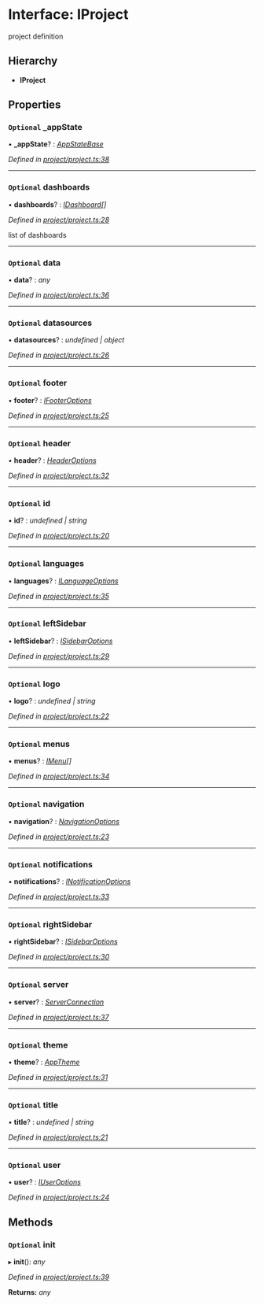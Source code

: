 # Interface: IProject

project definition

## Hierarchy

* **IProject**

## Properties

### `Optional` _appState

• **_appState**? : *[AppStateBase](../classes/appstatebase.md)*

*Defined in [project/project.ts:38](https://github.com/TNOCS/csnext/blob/b9521f0/packages/cs-core/src/project/project.ts#L38)*

___

### `Optional` dashboards

• **dashboards**? : *[IDashboard](idashboard.md)[]*

*Defined in [project/project.ts:28](https://github.com/TNOCS/csnext/blob/b9521f0/packages/cs-core/src/project/project.ts#L28)*

list of dashboards

___

### `Optional` data

• **data**? : *any*

*Defined in [project/project.ts:36](https://github.com/TNOCS/csnext/blob/b9521f0/packages/cs-core/src/project/project.ts#L36)*

___

### `Optional` datasources

• **datasources**? : *undefined | object*

*Defined in [project/project.ts:26](https://github.com/TNOCS/csnext/blob/b9521f0/packages/cs-core/src/project/project.ts#L26)*

___

### `Optional` footer

• **footer**? : *[IFooterOptions](ifooteroptions.md)*

*Defined in [project/project.ts:25](https://github.com/TNOCS/csnext/blob/b9521f0/packages/cs-core/src/project/project.ts#L25)*

___

### `Optional` header

• **header**? : *[HeaderOptions](../classes/headeroptions.md)*

*Defined in [project/project.ts:32](https://github.com/TNOCS/csnext/blob/b9521f0/packages/cs-core/src/project/project.ts#L32)*

___

### `Optional` id

• **id**? : *undefined | string*

*Defined in [project/project.ts:20](https://github.com/TNOCS/csnext/blob/b9521f0/packages/cs-core/src/project/project.ts#L20)*

___

### `Optional` languages

• **languages**? : *[ILanguageOptions](ilanguageoptions.md)*

*Defined in [project/project.ts:35](https://github.com/TNOCS/csnext/blob/b9521f0/packages/cs-core/src/project/project.ts#L35)*

___

### `Optional` leftSidebar

• **leftSidebar**? : *[ISidebarOptions](isidebaroptions.md)*

*Defined in [project/project.ts:29](https://github.com/TNOCS/csnext/blob/b9521f0/packages/cs-core/src/project/project.ts#L29)*

___

### `Optional` logo

• **logo**? : *undefined | string*

*Defined in [project/project.ts:22](https://github.com/TNOCS/csnext/blob/b9521f0/packages/cs-core/src/project/project.ts#L22)*

___

### `Optional` menus

• **menus**? : *[IMenu](imenu.md)[]*

*Defined in [project/project.ts:34](https://github.com/TNOCS/csnext/blob/b9521f0/packages/cs-core/src/project/project.ts#L34)*

___

### `Optional` navigation

• **navigation**? : *[NavigationOptions](../classes/navigationoptions.md)*

*Defined in [project/project.ts:23](https://github.com/TNOCS/csnext/blob/b9521f0/packages/cs-core/src/project/project.ts#L23)*

___

### `Optional` notifications

• **notifications**? : *[INotificationOptions](inotificationoptions.md)*

*Defined in [project/project.ts:33](https://github.com/TNOCS/csnext/blob/b9521f0/packages/cs-core/src/project/project.ts#L33)*

___

### `Optional` rightSidebar

• **rightSidebar**? : *[ISidebarOptions](isidebaroptions.md)*

*Defined in [project/project.ts:30](https://github.com/TNOCS/csnext/blob/b9521f0/packages/cs-core/src/project/project.ts#L30)*

___

### `Optional` server

• **server**? : *[ServerConnection](../classes/serverconnection.md)*

*Defined in [project/project.ts:37](https://github.com/TNOCS/csnext/blob/b9521f0/packages/cs-core/src/project/project.ts#L37)*

___

### `Optional` theme

• **theme**? : *[AppTheme](../classes/apptheme.md)*

*Defined in [project/project.ts:31](https://github.com/TNOCS/csnext/blob/b9521f0/packages/cs-core/src/project/project.ts#L31)*

___

### `Optional` title

• **title**? : *undefined | string*

*Defined in [project/project.ts:21](https://github.com/TNOCS/csnext/blob/b9521f0/packages/cs-core/src/project/project.ts#L21)*

___

### `Optional` user

• **user**? : *[IUserOptions](iuseroptions.md)*

*Defined in [project/project.ts:24](https://github.com/TNOCS/csnext/blob/b9521f0/packages/cs-core/src/project/project.ts#L24)*

## Methods

### `Optional` init

▸ **init**(): *any*

*Defined in [project/project.ts:39](https://github.com/TNOCS/csnext/blob/b9521f0/packages/cs-core/src/project/project.ts#L39)*

**Returns:** *any*
